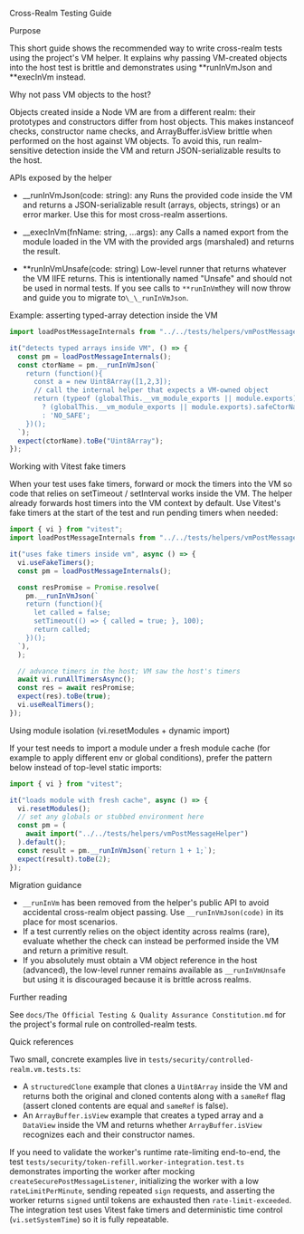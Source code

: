 Cross-Realm Testing Guide

Purpose

This short guide shows the recommended way to write cross-realm tests using the project's VM helper. It explains why passing VM-created objects into the host test is brittle and demonstrates using **runInVmJson and **execInVm instead.

Why not pass VM objects to the host?

Objects created inside a Node VM are from a different realm: their prototypes and constructors differ from host objects. This makes instanceof checks, constructor name checks, and ArrayBuffer.isView brittle when performed on the host against VM objects. To avoid this, run realm-sensitive detection inside the VM and return JSON-serializable results to the host.

APIs exposed by the helper

- \_\_runInVmJson(code: string): any
  Runs the provided code inside the VM and returns a JSON-serializable result (arrays, objects, strings) or an error marker. Use this for most cross-realm assertions.

- \_\_execInVm(fnName: string, ...args): any
  Calls a named export from the module loaded in the VM with the provided args (marshaled) and returns the result.

- **runInVmUnsafe(code: string)
  Low-level runner that returns whatever the VM IIFE returns. This is intentionally named "Unsafe" and should not be used in normal tests. If you see calls to `**runInVm`they will now throw and guide you to migrate to`\_\_runInVmJson`.

Example: asserting typed-array detection inside the VM

```js
import loadPostMessageInternals from "../../tests/helpers/vmPostMessageHelper";

it("detects typed arrays inside VM", () => {
  const pm = loadPostMessageInternals();
  const ctorName = pm.__runInVmJson(`
    return (function(){
      const a = new Uint8Array([1,2,3]);
      // call the internal helper that expects a VM-owned object
      return (typeof (globalThis.__vm_module_exports || module.exports).safeCtorName === 'function')
        ? (globalThis.__vm_module_exports || module.exports).safeCtorName(a)
        : 'NO_SAFE';
    })();
  `);
  expect(ctorName).toBe("Uint8Array");
});
```

Working with Vitest fake timers

When your test uses fake timers, forward or mock the timers into the VM so code that relies on setTimeout / setInterval works inside the VM. The helper already forwards host timers into the VM context by default. Use Vitest's fake timers at the start of the test and run pending timers when needed:

```js
import { vi } from "vitest";
import loadPostMessageInternals from "../../tests/helpers/vmPostMessageHelper";

it("uses fake timers inside vm", async () => {
  vi.useFakeTimers();
  const pm = loadPostMessageInternals();

  const resPromise = Promise.resolve(
    pm.__runInVmJson(`
    return (function(){
      let called = false;
      setTimeout(() => { called = true; }, 100);
      return called;
    })();
  `),
  );

  // advance timers in the host; VM saw the host's timers
  await vi.runAllTimersAsync();
  const res = await resPromise;
  expect(res).toBe(true);
  vi.useRealTimers();
});
```

Using module isolation (vi.resetModules + dynamic import)

If your test needs to import a module under a fresh module cache (for example to apply different env or global conditions), prefer the pattern below instead of top-level static imports:

```js
import { vi } from "vitest";

it("loads module with fresh cache", async () => {
  vi.resetModules();
  // set any globals or stubbed environment here
  const pm = (
    await import("../../tests/helpers/vmPostMessageHelper")
  ).default();
  const result = pm.__runInVmJson(`return 1 + 1;`);
  expect(result).toBe(2);
});
```

Migration guidance

- `__runInVm` has been removed from the helper's public API to avoid accidental cross-realm object passing. Use `__runInVmJson(code)` in its place for most scenarios.
- If a test currently relies on the object identity across realms (rare), evaluate whether the check can instead be performed inside the VM and return a primitive result.
- If you absolutely must obtain a VM object reference in the host (advanced), the low-level runner remains available as `__runInVmUnsafe` but using it is discouraged because it is brittle across realms.

Further reading

See `docs/The Official Testing & Quality Assurance Constitution.md` for the project's formal rule on controlled-realm tests.

Quick references

Two small, concrete examples live in `tests/security/controlled-realm.vm.tests.ts`:

- A `structuredClone` example that clones a `Uint8Array` inside the VM and returns both the original and cloned contents along with a `sameRef` flag (assert cloned contents are equal and `sameRef` is false).
- An `ArrayBuffer.isView` example that creates a typed array and a `DataView` inside the VM and returns whether `ArrayBuffer.isView` recognizes each and their constructor names.

If you need to validate the worker's runtime rate-limiting end-to-end, the test `tests/security/token-refill.worker-integration.test.ts` demonstrates importing the worker after mocking `createSecurePostMessageListener`, initializing the worker with a low `rateLimitPerMinute`, sending repeated `sign` requests, and asserting the worker returns `signed` until tokens are exhausted then `rate-limit-exceeded`. The integration test uses Vitest fake timers and deterministic time control (`vi.setSystemTime`) so it is fully repeatable.
